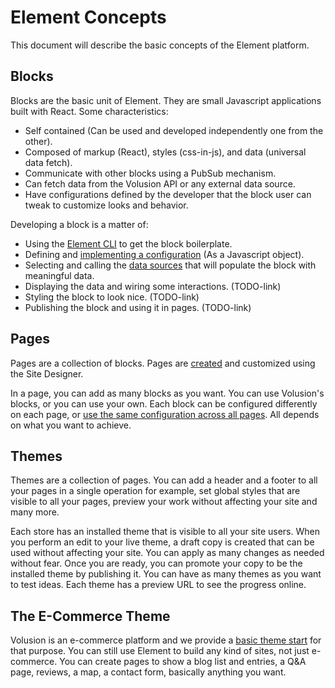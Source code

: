 # Element Concepts

This document will describe the basic concepts of the Element platform.

## Blocks

Blocks are the basic unit of Element. They are small Javascript applications built with React. Some characteristics: 

- Self contained (Can be used and developed independently one from the other).
- Composed of markup (React), styles (css-in-js), and data (universal data fetch).
- Communicate with other blocks using a PubSub mechanism.
- Can fetch data from the Volusion API or any external data source.
- Have configurations defined by the developer that the block user can tweak to customize looks and behavior.

Developing a block is a matter of:

- Using the [Element CLI](TODO-link) to get the block boilerplate.
- Defining and [implementing a configuration](../../how-to/proptypes/README.md) (As a Javascript object).
- Selecting and calling the [data sources](TODO-link-fetching-data-fast) that will populate the block with meaningful data.
- Displaying the data and wiring some interactions. (TODO-link)
- Styling the block to look nice. (TODO-link)
- Publishing the block and using it in pages. (TODO-link)

## Pages

Pages are a collection of blocks. Pages are [created](../../how-to/add-page-to-theme/README.md) and customized using the Site Designer.

In a page, you can add as many blocks as you want. You can use Volusion's blocks, or you can use your own. Each block can be
configured differently on each page, or [use the same configuration across all pages](/how-to/reuse-a-block-across-pages/README.md). All depends on what you want to achieve.

## Themes

Themes are a collection of pages. You can add a header and a footer to all your pages in a single operation for example, set global
styles that are visible to all your pages, preview your work without affecting your site and many more.

Each store has an installed theme that is visible to all your site users. When you perform an edit to your live theme, a draft copy is created
that can be used without affecting your site. You can apply as many changes as needed without fear. Once you are ready, you can promote
your copy to be the installed theme by publishing it. You can have as many themes as you want to test ideas. Each theme has a preview URL to see the progress
online.

## The E-Commerce Theme

Volusion is an e-commerce platform and we provide a [basic theme start](../e-commerce-pages/README.md) for that purpose. You can still use Element to build any kind of sites, not
just e-commerce. You can create pages to show a blog list and entries, a Q&A page, reviews, a map, a contact form, basically anything you want.
